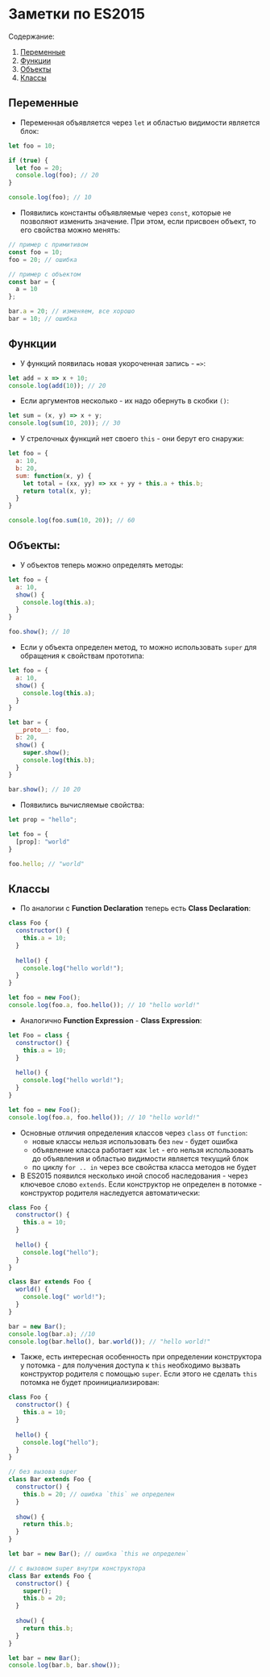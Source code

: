 # Заметки по ES2015

Содержание:
1. [Переменные](https://github.com/artinnok/notes/blob/master/es2015.md#Переменные)
2. [Функции](https://github.com/artinnok/notes/blob/master/es2015.md#Функции)
3. [Объекты](https://github.com/artinnok/notes/blob/master/es2015.md#Объекты)
4. [Классы](https://github.com/artinnok/notes/blob/master/es2015.md#Классы)

## Переменные
* Переменная объявляется через `let` и областью видимости является блок:
```javascript
let foo = 10;

if (true) {
  let foo = 20;
  console.log(foo); // 20
}

console.log(foo); // 10
```
* Появились константы объявляемые через `const`, которые не позволяют изменить значение. При этом, если присвоен объект, то его свойства можно менять:
```javascript
// пример с примитивом
const foo = 10;
foo = 20; // ошибка

// пример с объектом
const bar = {
  a = 10
};

bar.a = 20; // изменяем, все хорошо
bar = 10; // ошибка
```

## Функции
* У функций появилась новая укороченная запись - `=>`:
```javascript
let add = x => x + 10;
console.log(add(10)); // 20
```
* Если аргументов несколько - их надо обернуть в скобки `()`:
```javascript
let sum = (x, y) => x + y;
console.log(sum(10, 20)); // 30
```
* У стрелочных функций нет своего `this` - они берут его снаружи:
```javascript
let foo = {
  a: 10,
  b: 20,
  sum: function(x, y) {
    let total = (xx, yy) => xx + yy + this.a + this.b;
    return total(x, y);
  }
}

console.log(foo.sum(10, 20)); // 60
```

## Объекты:
* У объектов теперь можно определять методы:
```javascript
let foo = {
  a: 10,
  show() {
    console.log(this.a);
  }
}

foo.show(); // 10
```
* Если у объекта определен метод, то можно использовать `super` для обращения к свойствам прототипа:
```javascript
let foo = {
  a: 10,
  show() {
    console.log(this.a);
  }
}

let bar = {
  __proto__: foo,
  b: 20,
  show() {
    super.show();
    console.log(this.b);
  }
}

bar.show(); // 10 20
```
* Появились вычисляемые свойства:
```javascript
let prop = "hello";

let foo = {
  [prop]: "world"
}

foo.hello; // "world"
```

## Классы
* По аналогии с **Function Declaration** теперь есть **Class Declaration**:
```javascript
class Foo {
  constructor() {
    this.a = 10;
  }
  
  hello() {
    console.log("hello world!");
  }
}

let foo = new Foo();
console.log(foo.a, foo.hello()); // 10 "hello world!"
```
* Аналогично **Function Expression** - **Class Expression**:
```javascript
let Foo = class {
  constructor() {
    this.a = 10;
  }
  
  hello() {
    console.log("hello world!");
  }
}

let foo = new Foo();
console.log(foo.a, foo.hello()); // 10 "hello world!"
```
* Основные отличия определения классов через `class` от `function`:
  * новые классы нельзя использовать без `new` - будет ошибка
  * объявление класса работает как `let` - его нельзя использовать до объявления и областью видимости является текущий блок
  * по циклу `for .. in` через все свойства класса методов не будет
* В ES2015 появился несколько иной способ наследования - через ключевое слово `extends`. Если конструктор не определен в потомке - конструктор родителя наследуется автоматически:
```javascript
class Foo {
  constructor() {
    this.a = 10;
  }
  
  hello() {
    console.log("hello");
  }
}

class Bar extends Foo {
  world() {
    console.log(" world!");
  }
}

bar = new Bar();
console.log(bar.a); //10
console.log(bar.hello(), bar.world()); // "hello world!"
```
* Также, есть интересная особенность при определении конструктора у потомка - для получения доступа к `this` необходимо вызвать конструктор родителя с помощью `super`. Если этого не сделать `this` потомка не будет проинициализирован:
```javascript
class Foo {
  constructor() {
    this.a = 10;
  }
  
  hello() {
    console.log("hello");
  }
}

// без вызова super
class Bar extends Foo {
  constructor() {
    this.b = 20; // ошибка `this` не определен
  }
  
  show() {
    return this.b;
  }
}

let bar = new Bar(); // ошибка `this не определен`

// с вызовом super внутри конструктора
class Bar extends Foo {
  constructor() {
    super();
    this.b = 20;
  }
  
  show() {
    return this.b;
  }
}

let bar = new Bar();
console.log(bar.b, bar.show());
```
